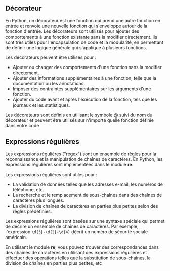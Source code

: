 ## Décorateur

En Python, un décorateur est une fonction qui prend une autre fonction en entrée et renvoie une nouvelle fonction qui s'enveloppe autour de la fonction d'entrée. Les décorateurs sont utilisés pour ajouter des comportements à une fonction existante sans la modifier directement. Ils sont très utiles pour l'encapsulation de code et la modularité, en permettant de définir une logique générale qui s'applique à plusieurs fonctions.

Les décorateurs peuvent être utilisés pour :

- Ajouter ou changer des comportements d'une fonction sans la modifier directement.
- Ajouter des informations supplémentaires à une fonction, telle que la documentation ou les annotations.
- Imposer des contraintes supplémentaires sur les arguments d'une fonction.
- Ajouter du code avant et après l'exécution de la fonction, tels que les journaux et les statistiques.

Les décorateurs sont définis en utilisant le symbole @ suivi du nom du décorateur et peuvent être utilisés sur n'importe quelle fonction définie dans votre code


## Expressions régulières

Les expressions régulières ("regex") sont un ensemble de règles pour la reconnaissance et la manipulation de chaînes de caractères. En Python, les expressions régulières sont implémentées dans le module **re**.

Les expressions régulières sont utiles pour :

- La validation de données telles que les adresses e-mail, les numéros de téléphone, etc.
- La recherche et le remplacement de sous-chaînes dans des chaînes de caractères plus longues.
- La division de chaînes de caractères en parties plus petites selon des règles prédéfinies.

Les expressions régulières sont basées sur une syntaxe spéciale qui permet de décrire un ensemble de chaînes de caractères. Par exemple, l'expression `\d{3}-\d{2}-\d{4}` décrit un numéro de sécurité sociale américain.

En utilisant le module **re**, vous pouvez trouver des correspondances dans des chaînes de caractères en utilisant des expressions régulières et effectuer des opérations telles que la substitution de sous-chaînes, la division de chaînes en parties plus petites, etc
